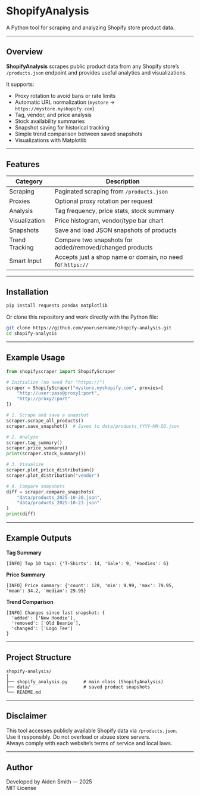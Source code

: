 # ShopifyAnalysis

A Python tool for scraping and analyzing Shopify store product data.

---

## Overview

**ShopifyAnalysis** scrapes public product data from any Shopify store’s `/products.json` endpoint and provides useful analytics and visualizations.

It supports:
- Proxy rotation to avoid bans or rate limits  
- Automatic URL normalization (`mystore` → `https://mystore.myshopify.com`)  
- Tag, vendor, and price analysis  
- Stock availability summaries  
- Snapshot saving for historical tracking  
- Simple trend comparison between saved snapshots  
- Visualizations with Matplotlib  

---

## Features

| Category | Description |
|-----------|-------------|
| Scraping | Paginated scraping from `/products.json` |
| Proxies | Optional proxy rotation per request |
| Analysis | Tag frequency, price stats, stock summary |
| Visualization | Price histogram, vendor/type bar chart |
| Snapshots | Save and load JSON snapshots of products |
| Trend Tracking | Compare two snapshots for added/removed/changed products |
| Smart Input | Accepts just a shop name or domain, no need for `https://` |

---

## Installation

```bash
pip install requests pandas matplotlib
```

Or clone this repository and work directly with the Python file:

```bash
git clone https://github.com/yourusername/shopify-analysis.git
cd shopify-analysis
```

---

## Example Usage

```python
from shopifyscraper import ShopifyScraper

# Initialize (no need for "https://")
scraper = ShopifyScraper("mystore.myshopify.com", proxies=[
    "http://user:pass@proxy1:port",
    "http://proxy2:port"
])

# 1. Scrape and save a snapshot
scraper.scrape_all_products()
scraper.save_snapshot()  # Saves to data/products_YYYY-MM-DD.json

# 2. Analyze
scraper.tag_summary()
scraper.price_summary()
print(scraper.stock_summary())

# 3. Visualize
scraper.plot_price_distribution()
scraper.plot_distribution("vendor")

# 4. Compare snapshots
diff = scraper.compare_snapshots(
    "data/products_2025-10-20.json",
    "data/products_2025-10-23.json"
)
print(diff)
```

---

## Example Outputs

**Tag Summary**
```
[INFO] Top 10 tags: {'T-Shirts': 14, 'Sale': 9, 'Hoodies': 6}
```

**Price Summary**
```
[INFO] Price summary: {'count': 128, 'min': 9.99, 'max': 79.95, 'mean': 34.2, 'median': 29.95}
```

**Trend Comparison**
```
[INFO] Changes since last snapshot: {
  'added': ['New Hoodie'],
  'removed': ['Old Beanie'],
  'changed': ['Logo Tee']
}
```

---

## Project Structure

```
shopify-analysis/
│
├── shopify_analysis.py      # main class (ShopifyAnalysis)
├── data/                    # saved product snapshots
└── README.md
```

---

## Disclaimer

This tool accesses publicly available Shopify data via `/products.json`.  
Use it responsibly. Do not overload or abuse store servers.  
Always comply with each website’s terms of service and local laws.

---

## Author

Developed by Aiden Smith — 2025  
MIT License